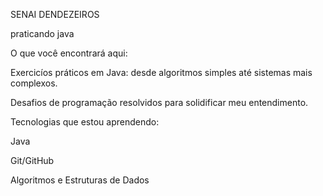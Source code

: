 SENAI DENDEZEIROS 

praticando java

O que você encontrará aqui:

Exercicíos práticos em Java: desde algoritmos simples até sistemas mais complexos.

Desafios de programação resolvidos para solidificar meu entendimento.

Tecnologias que estou aprendendo:

Java

Git/GitHub

Algoritmos e Estruturas de Dados
